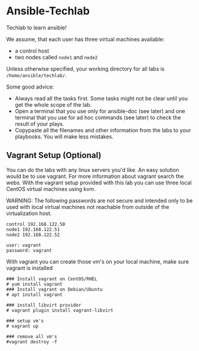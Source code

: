 # Ansible-Techlab

Techlab to learn ansible!

We assume, that each user has three virtual machines available:
- a control host
- two nodes called `node1` and `node2`

Unless otherwise specified, your working directory for all labs is `/home/ansible/techlab/`.

Some good advice:

- Always read all the tasks first. Some tasks might not be clear until you get the whole scope of the lab.
- Open a terminal that you use only for ansible-doc (see later) and one terminal that you use for ad hoc commands (see later) to check the result of your plays.
- Copypaste all the filenames and other information from the labs to your playbooks. You will make less mistakes.

## Vagrant Setup (Optional)
You can do the labs with any linux servers you'd like. An easy solution would be to use vagrant. For more information about vagrant search the webs. With the vagrant setup provided with this lab you can use three local CentOS virtual machines using kvm. 

WARNING: The following passwords are not secure and intended only to be used with local virtual machines not reachable from outside of the virtualization host.

```
control 192.168.122.50
node1 192.168.122.51
node2 192.168.122.52

user: vagrant
password: vagrant
```
With vagrant you can create those vm's on your local machine, make sure vagrant is installed
```
### Install vagrant on CentOS/RHEL
# yum install vagrant
### Install vagrant on Debian/Ubuntu
# apt install vagrant

### install libvirt provider
# vagrant plugin install vagrant-libvirt

### setup vm's
# vagrant up

### remove all vm's
#vagrant destroy -f
```
